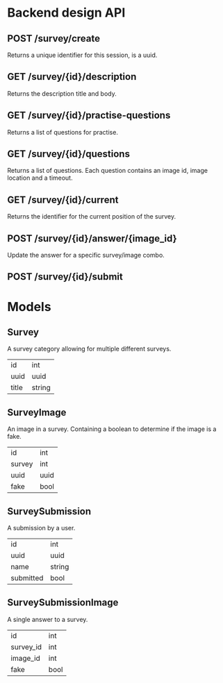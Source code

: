 # Backend design API

## POST /survey/create

Returns a unique identifier for this session, is a uuid. 

## GET /survey/{id}/description

Returns the description title and body.

## GET /survey/{id}/practise-questions

Returns a list of questions for practise.

## GET /survey/{id}/questions

Returns a list of questions. Each question contains an image id, image location and a timeout.

## GET /survey/{id}/current

Returns the identifier for the current position of the survey.

## POST /survey/{id}/answer/{image_id}

Update the answer for a specific survey/image combo.

## POST /survey/{id}/submit


# Models

## Survey

A survey category allowing for multiple different surveys.

|||
|---|---|
|id|int
|uuid|uuid
|title|string

## SurveyImage

An image in a survey. Containing a boolean to determine if the image is a fake.

|||
|---|---|
|id|int
|survey|int
|uuid|uuid
|fake|bool

## SurveySubmission

A submission by a user.

|||
|---|---|
|id|int
|uuid|uuid
|name|string
|submitted|bool

## SurveySubmissionImage

A single answer to a survey.

|||
|---|---|
|id|int
|survey_id|int
|image_id|int
|fake|bool
